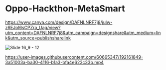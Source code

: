 # Oppo-Hackthon-MetaSmart
https://www.canva.com/design/DAFNLNRF7j8/julw-z6EJoI6sCPZra_Uag/view?utm_content=DAFNLNRF7j8&utm_campaign=designshare&utm_medium=link&utm_source=publishsharelink

![Slide 16_9 - 12](https://user-images.githubusercontent.com/60665347/192161833-9f0c8e28-16c5-4081-b28d-6d180a8b9c38.png)

https://user-images.githubusercontent.com/60665347/192161849-3a51003a-ba30-4116-b1a3-bfa4e623c33b.mp4

